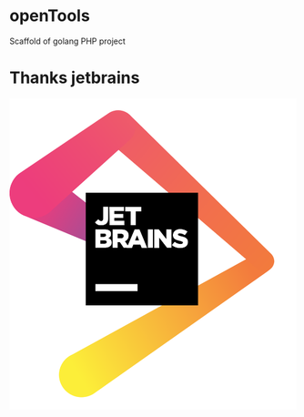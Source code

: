 # openTools
Scaffold of golang PHP project

# Thanks jetbrains
[![alt jetbrains](static/jetbrains.png)](https://www.jetbrains.com/?from=openTools)
